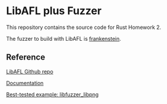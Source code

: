 # LibAFL plus Fuzzer

This repository contains the source code for Rust Homework 2.

The fuzzer to build with LibAFL is [frankenstein](https://github.com/seemoo-lab/frankenstein#basic-setup).

## Reference

[LibAFL Github repo](https://github.com/AFLplusplus/LibAFL)

[Documentation](https://aflplus.plus/libafl-book/libafl.html)

[Best-tested example: libfuzzer_libpng](https://github.com/AFLplusplus/LibAFL/tree/main/fuzzers/libfuzzer_libpng)
